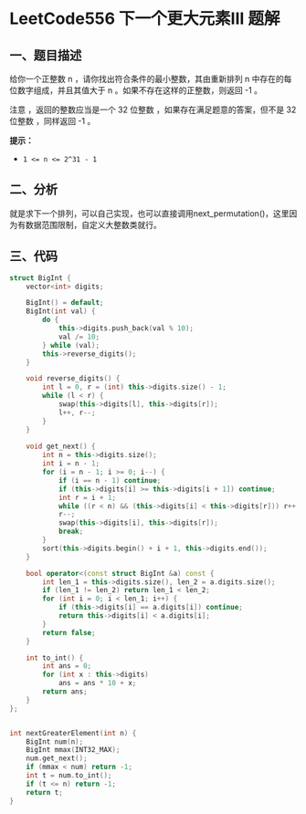 # LeetCode556 下一个更大元素III 题解

## 一、题目描述

给你一个正整数 n ，请你找出符合条件的最小整数，其由重新排列 n 中存在的每位数字组成，并且其值大于 n 。如果不存在这样的正整数，则返回 -1 。

注意 ，返回的整数应当是一个 32 位整数 ，如果存在满足题意的答案，但不是 32 位整数 ，同样返回 -1 。

**提示：**

- `1 <= n <= 2^31 - 1`



## 二、分析

就是求下一个排列，可以自己实现，也可以直接调用next_permutation()，这里因为有数据范围限制，自定义大整数类就行。



## 三、代码

```c++
struct BigInt {
    vector<int> digits;

    BigInt() = default;
    BigInt(int val) {
        do {
            this->digits.push_back(val % 10);
            val /= 10;
        } while (val);
        this->reverse_digits();
    }

    void reverse_digits() {
        int l = 0, r = (int) this->digits.size() - 1;
        while (l < r) {
            swap(this->digits[l], this->digits[r]);
            l++, r--;
        }
    }
    
    void get_next() {
        int n = this->digits.size();
        int i = n - 1;
        for (i = n - 1; i >= 0; i--) {
            if (i == n - 1) continue;
            if (this->digits[i] >= this->digits[i + 1]) continue;
            int r = i + 1;
            while ((r < n) && (this->digits[i] < this->digits[r])) r++;
            r--;
            swap(this->digits[i], this->digits[r]);
            break;
        }
        sort(this->digits.begin() + i + 1, this->digits.end());
    }

    bool operator<(const struct BigInt &a) const {
        int len_1 = this->digits.size(), len_2 = a.digits.size();
        if (len_1 != len_2) return len_1 < len_2;
        for (int i = 0; i < len_1; i++) {
            if (this->digits[i] == a.digits[i]) continue;
            return this->digits[i] < a.digits[i];
        }
        return false;
    }

    int to_int() {
        int ans = 0;
        for (int x : this->digits) 
            ans = ans * 10 + x;
        return ans;
    }
};


int nextGreaterElement(int n) {
    BigInt num(n);
    BigInt mmax(INT32_MAX);
    num.get_next();
    if (mmax < num) return -1;
    int t = num.to_int();
    if (t <= n) return -1;
    return t;
}
```

